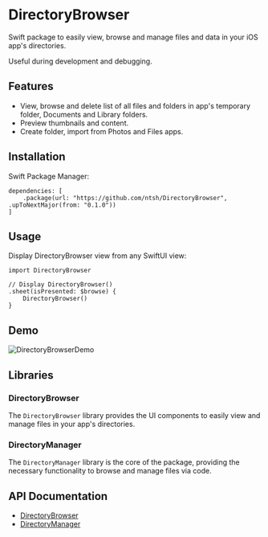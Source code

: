 # DirectoryBrowser

Swift package to easily view, browse and manage files and data in your iOS app's directories. 

Useful during development and debugging.

## Features

- View, browse and delete list of all files and folders in app's temporary folder, Documents and Library folders.
- Preview thumbnails and content.
- Create folder, import from Photos and Files apps.

## Installation

Swift Package Manager:

```
dependencies: [
    .package(url: "https://github.com/ntsh/DirectoryBrowser", .upToNextMajor(from: "0.1.0"))
]
```

## Usage

Display DirectoryBrowser view from any SwiftUI view:

```
import DirectoryBrowser

// Display DirectoryBrowser()
.sheet(isPresented: $browse) {
    DirectoryBrowser()
}
```

## Demo

![DirectoryBrowserDemo](https://user-images.githubusercontent.com/2085458/228767225-6ef60c17-68ce-4bf3-859f-86d1c6b192a4.gif)

## Libraries

### DirectoryBrowser

The `DirectoryBrowser` library provides the UI components to easily view and manage files in your app's directories.

### DirectoryManager

The `DirectoryManager` library is the core of the package, providing the necessary functionality to browse and manage files via code.

## API Documentation

- [DirectoryBrowser](Sources/DirectoryBrowser/README.md)
- [DirectoryManager](Sources/DirectoryManager/README.md)
